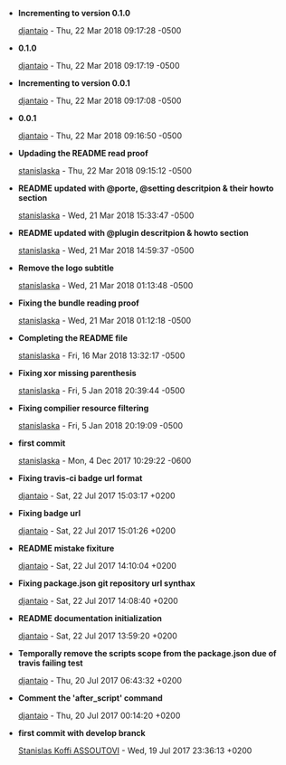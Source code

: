 
* __Incrementing to version 0.1.0__

    [djantaio](mailto:github@djanta.io) - Thu, 22 Mar 2018 09:17:28 -0500
    
    

* __0.1.0__

    [djantaio](mailto:github@djanta.io) - Thu, 22 Mar 2018 09:17:19 -0500
    
    

* __Incrementing to version 0.0.1__

    [djantaio](mailto:github@djanta.io) - Thu, 22 Mar 2018 09:17:08 -0500
    
    

* __0.0.1__

    [djantaio](mailto:github@djanta.io) - Thu, 22 Mar 2018 09:16:50 -0500
    
    

* __Updading the README read proof__

    [stanislaska](mailto:koffi.ass@gmail.com) - Thu, 22 Mar 2018 09:15:12 -0500
    
    

* __README updated with @porte, @setting descritpion &amp; their howto section__

    [stanislaska](mailto:koffi.ass@gmail.com) - Wed, 21 Mar 2018 15:33:47 -0500
    
    

* __README updated with @plugin descritpion &amp; howto section__

    [stanislaska](mailto:koffi.ass@gmail.com) - Wed, 21 Mar 2018 14:59:37 -0500
    
    

* __Remove the logo subtitle__

    [stanislaska](mailto:koffi.ass@gmail.com) - Wed, 21 Mar 2018 01:13:48 -0500
    
    

* __Fixing the bundle reading proof__

    [stanislaska](mailto:koffi.ass@gmail.com) - Wed, 21 Mar 2018 01:12:18 -0500
    
    

* __Completing the README file__

    [stanislaska](mailto:koffi.ass@gmail.com) - Fri, 16 Mar 2018 13:32:17 -0500
    
    

* __Fixing xor missing parenthesis__

    [stanislaska](mailto:koffi.ass@gmail.com) - Fri, 5 Jan 2018 20:39:44 -0500
    
    

* __Fixing compilier resource filtering__

    [stanislaska](mailto:koffi.ass@gmail.com) - Fri, 5 Jan 2018 20:19:09 -0500
    
    

* __first commit__

    [stanislaska](mailto:koffi.ass@gmail.com) - Mon, 4 Dec 2017 10:29:22 -0600
    
    

* __Fixing travis-ci badge url format__

    [djantaio](mailto:github@djanta.io) - Sat, 22 Jul 2017 15:03:17 +0200
    
    

* __Fixing badge url__

    [djantaio](mailto:github@djanta.io) - Sat, 22 Jul 2017 15:01:26 +0200
    
    

* __README mistake fixiture__

    [djantaio](mailto:github@djanta.io) - Sat, 22 Jul 2017 14:10:04 +0200
    
    

* __Fixing package.json git repository url synthax__

    [djantaio](mailto:github@djanta.io) - Sat, 22 Jul 2017 14:08:40 +0200
    
    

* __README documentation initialization__

    [djantaio](mailto:github@djanta.io) - Sat, 22 Jul 2017 13:59:20 +0200
    
    

* __Temporally remove the scripts scope from the package.json due of travis failing test__

    [djantaio](mailto:github@djanta.io) - Thu, 20 Jul 2017 06:43:32 +0200
    
    

* __Comment the &#39;after_script&#39; command__

    [djantaio](mailto:github@djanta.io) - Thu, 20 Jul 2017 00:14:20 +0200
    
    

* __first commit with develop branck__

    [Stanislas Koffi ASSOUTOVI](mailto:team@djanta.net) - Wed, 19 Jul 2017 23:36:13 +0200
    
    


